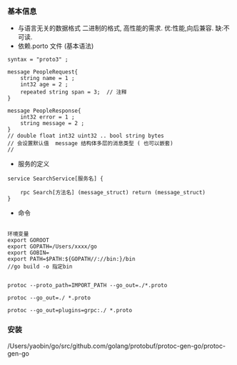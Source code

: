 ### 基本信息 ###

- 与语言无关的数据格式 二进制的格式, 高性能的需求. 优:性能,向后兼容. 缺:不可读.
- 依赖.porto 文件 (基本语法) 

```
syntax = "proto3" ;

message PeopleRequest{
	string name = 1 ;
	int32 age = 2 ;
	repeated string span = 3;  // 注释
}

message PeopleResponse{
	int32 error = 1 ;
	string message = 2 ;
}
// double float int32 uint32 .. bool string bytes
// 会设置默认值  message 结构体多层的消息类型 ( 也可以嵌套)
// 

```

- 服务的定义
```
service SearchService[服务名] {

	rpc Search[方法名] (message_struct) return (message_struct)
}

```

- 命令
```

环境变量
export GOROOT
export GOPATH=/Users/xxxx/go
export GOBIN=
export PATH=$PATH:${GOPATH//://bin:}/bin
//go build -o 指定bin


protoc --proto_path=IMPORT_PATH --go_out=./*.proto

protoc --go_out=./ *.proto 

protoc --go_out=plugins=grpc:./ *.proto 

```


### 安装 ###

/Users/yaobin/go/src/github.com/golang/protobuf/protoc-gen-go/protoc-gen-go 

